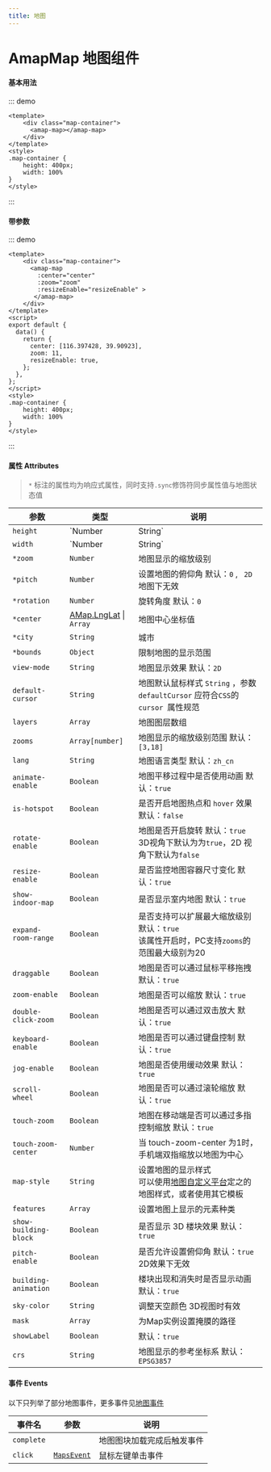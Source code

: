 ```yaml
---
title: 地图
---
```

# AmapMap 地图组件
#### 基本用法

::: demo  
``` vue
<template>
	<div class="map-container">
      <amap-map></amap-map>
    </div>
</template>
<style>
.map-container {
    height: 400px;
    width: 100%
}
</style>
```
:::
#### 带参数
::: demo
``` vue
<template>
	<div class="map-container">
      <amap-map
        :center="center" 
        :zoom="zoom" 
        :resizeEnable="resizeEnable" >
       </amap-map>
    </div>
</template>
<script>
export default {
  data() {
    return {
      center: [116.397428, 39.90923],
      zoom: 11,
      resizeEnable: true,
    };
  },
};
</script>
<style>
.map-container {
    height: 400px;
    width: 100%
}
</style>
```
:::
#### 属性 Attributes
> `*` 标注的属性均为响应式属性，同时支持`.sync`修饰符同步属性值与地图状态值

| 参数                  | 类型                                                         | 说明                                                         |
| --------------------- | ------------------------------------------------------------ | ------------------------------------------------------------ |
| `height`              | `Number | String`                                            | 地图高度  默认：`100%`                                       |
| `width`               | `Number | String`                                            | 地图宽度  默认：`100%`                                       |
| `*zoom`               | `Number`                                                     | 地图显示的缩放级别                                           |
| `*pitch`              | `Number`                                                     | 设置地图的俯仰角  默认：`0`   , ` 2D`地图下无效              |
| `*rotation`           | `Number`                                                     | 旋转角度  默认：`0`                                          |
| `*center`             | [AMap.LngLat](https://lbs.amap.com/api/javascript-api/reference/core#LngLat) \| `Array` | 地图中心坐标值                                               |
| `*city`               | `String`                                                     | 城市                                                         |
| `*bounds`             | `Object`                                                     | 限制地图的显示范围                                           |
| `view-mode`           | `String`                                                     | 地图显示效果  默认：`2D`                                     |
| `default-cursor`      | `String`                                                     | 地图默认鼠标样式 `String` ，参数 `defaultCursor` 应符合` CSS `的 `cursor `属性规范 |
| `layers`              | `Array`                                                      | 地图图层数组                                                 |
| `zooms`               | `Array[number]`                                              | 地图显示的缩放级别范围  默认：`[3,18]`                       |
| `lang`                | `String`                                                     | 地图语言类型   默认：`zh_cn`                                 |
| `animate-enable`      | `Boolean`                                                    | 地图平移过程中是否使用动画  默认：`true`                     |
| `is-hotspot`          | `Boolean`                                                    | 是否开启地图热点和 `hover` 效果  默认：`false`               |
| `rotate-enable`       | `Boolean`                                                    | 地图是否开启旋转    默认：`true`    <br />3D视角下默认为为`true`，2D 视角下默认为`false` |
| `resize-enable`       | `Boolean`                                                    | 是否监控地图容器尺寸变化  默认：`true`                       |
| `show-indoor-map`     | `Boolean`                                                    | 是否显示室内地图   默认：`true`                              |
| `expand-room-range`   | `Boolean`                                                    | 是否支持可以扩展最大缩放级别   默认：`true`<br />该属性开启时，PC支持`zooms`的范围最大级别为20 |
| `draggable`           | `Boolean`                                                    | 地图是否可以通过鼠标平移拖拽    默认：`true`                 |
| `zoom-enable`         | `Boolean`                                                    | 地图是否可以缩放   默认：`true`                              |
| `double-click-zoom`   | `Boolean`                                                    | 地图是否可以通过双击放大   默认：`true`                      |
| `keyboard-enable`     | `Boolean`                                                    | 地图是否可以通过键盘控制     默认：`true`                    |
| `jog-enable`          | `Boolean`                                                    | 地图是否使用缓动效果    默认：`true`                         |
| `scroll-wheel`        | `Boolean`                                                    | 地图是否可以通过滚轮缩放   默认：`true`                      |
| `touch-zoom`          | `Boolean`                                                    | 地图在移动端是否可以通过多指控制缩放    默认：`true`         |
| `touch-zoom-center`   | `Number`                                                     | 当 touch-zoom-center 为1时，手机端双指缩放以地图为中心       |
| `map-style`           | `String`                                                     | 设置地图的显示样式   <br />可以使用[地图自定义平台](https://lbs.amap.com/dev/mapstyle/index)定之的地图样式，或者使用其它模板 |
| `features`            | `Array`                                                      | 设置地图上显示的元素种类                                     |
| `show-building-block` | `Boolean`                                                    | 是否显示 3D 楼块效果   默认：`true`                          |
| `pitch-enable`        | `Boolean`                                                    | 是否允许设置俯仰角   默认：`true `    2D效果下无效           |
| `building-animation`  | `Boolean`                                                    | 楼块出现和消失时是否显示动画   默认：`true`                  |
| `sky-color`           | `String`                                                     | 调整天空颜色     3D视图时有效                                |
| `mask`                | `Array`                                                      | 为Map实例设置掩膜的路径                                      |
| `showLabel`           | `Boolean`                                                    | 默认：`true`                                                 |
| `crs`                 | `String`                                                     | 地图显示的参考坐标系    默认：`EPSG3857`                     |

#### 事件 Events

以下只列举了部分地图事件，更多事件见[地图事件](!https://lbs.amap.com/api/javascript-api/reference/map)

| 事件名     | 参数                                                         | 说明                       |
| ---------- | ------------------------------------------------------------ | -------------------------- |
| `complete` |                                                              | 地图图块加载完成后触发事件 |
| `click`    | [`MapsEvent`](https://lbs.amap.com/api/javascript-api/reference/event#MapsEvent) | 鼠标左键单击事件           |
